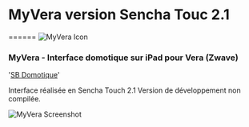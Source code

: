 # MyVera version Sencha Touc 2.1
======
![MyVera Icon](http://sbdomotique.files.wordpress.com/2012/09/myvera.png)
### MyVera - Interface domotique sur iPad pour Vera (Zwave)

'[SB Domotique](http://sbdomotique.wordpress.com)'

Interface réalisée en Sencha Touch 2.1
Version de développement non compilée.

![MyVera Screenshot](http://sbdomotique.files.wordpress.com/2012/09/myvera3d.jpg)